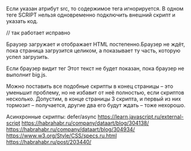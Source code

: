 Если указан атрибут src, то содержимое тега игнорируется.
В одном теге SCRIPT нельзя одновременно подключить внешний скрипт и указать код.

<script src="file.js">
  alert(1); // так как указан src, то внутренняя часть тега игнорируется
</script>

// так работает исправно
<script src="file.js"></script>
<script>
  alert( 1 );
</script>

Браузер загружает и отображает HTML постепенно.Браузер не ждёт, пока страница загрузится целиком, а показывает ту часть, которую успел загрузить.

Если браузер видит тег <script>, то он по стандарту обязан сначала выполнить его, а потом показать оставшуюся часть страницы.

Если скрипт – внешний, то пока браузер не выполнит его, он не покажет часть страницы под ним.

<html>
<head>
  <script src="big.js"></script>
</head>
<body>
  Этот текст не будет показан, пока браузер не выполнит big.js.
</body>
</html>

Можно поставить все подобные скрипты в конец страницы – это уменьшит проблему, но не избавит от неё полностью, если скриптов несколько. Допустим, в конце страницы 3 скрипта, и первый из них тормозит – получается, другие два его будут ждать – тоже нехорошо.

Асинхронные скрипты: defer/async
https://learn.javascript.ru/external-script
https://habrahabr.ru/company/dataart/blog/304138/
https://habrahabr.ru/company/dataart/blog/304934/
https://www.w3.org/Style/CSS/specs.ru.html
https://habrahabr.ru/post/203440/

### <title>
https://developer.mozilla.org/ru/docs/Web/HTML/Element/title


